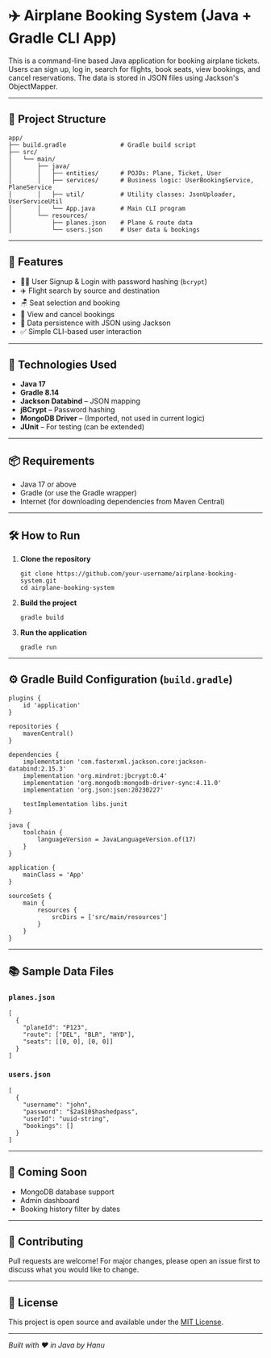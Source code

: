 <!DOCTYPE html>
<html lang="en">
<head>
  <meta charset="UTF-8">
</head>
<body>

<h1>✈️ Airplane Booking System (Java + Gradle CLI App)</h1>

<p>This is a command-line based Java application for booking airplane tickets. Users can sign up, log in, search for flights, book seats, view bookings, and cancel reservations. The data is stored in JSON files using Jackson's ObjectMapper.</p>

<hr>

<h2>📁 Project Structure</h2>

<pre><code>app/
├── build.gradle               # Gradle build script
├── src/
│   └── main/
│       ├── java/
│       │   ├── entities/      # POJOs: Plane, Ticket, User
│       │   ├── services/      # Business logic: UserBookingService, PlaneService
│       │   ├── util/          # Utility classes: JsonUploader, UserServiceUtil
│       │   └── App.java       # Main CLI program
│       └── resources/
│           ├── planes.json    # Plane & route data
│           └── users.json     # User data & bookings
</code></pre>

<hr>

<h2>🚀 Features</h2>

<ul>
  <li>🧑‍💻 User Signup & Login with password hashing (<code>bcrypt</code>)</li>
  <li>✈️ Flight search by source and destination</li>
  <li>🪑 Seat selection and booking</li>
  <li>🎫 View and cancel bookings</li>
  <li>📖 Data persistence with JSON using Jackson</li>
  <li>✅ Simple CLI-based user interaction</li>
</ul>

<hr>

<h2>🔧 Technologies Used</h2>

<ul>
  <li><strong>Java 17</strong></li>
  <li><strong>Gradle 8.14</strong></li>
  <li><strong>Jackson Databind</strong> – JSON mapping</li>
  <li><strong>jBCrypt</strong> – Password hashing</li>
  <li><strong>MongoDB Driver</strong> – (Imported, not used in current logic)</li>
  <li><strong>JUnit</strong> – For testing (can be extended)</li>
</ul>

<hr>

<h2>📦 Requirements</h2>

<ul>
  <li>Java 17 or above</li>
  <li>Gradle (or use the Gradle wrapper)</li>
  <li>Internet (for downloading dependencies from Maven Central)</li>
</ul>

<hr>

<h2>🛠️ How to Run</h2>

<ol>
  <li><strong>Clone the repository</strong>
    <pre><code>git clone https://github.com/your-username/airplane-booking-system.git
cd airplane-booking-system</code></pre>
  </li>
  <li><strong>Build the project</strong>
    <pre><code>gradle build</code></pre>
  </li>
  <li><strong>Run the application</strong>
    <pre><code>gradle run</code></pre>
  </li>
</ol>

<hr>

<h2>⚙️ Gradle Build Configuration (<code>build.gradle</code>)</h2>

<pre><code>plugins {
    id 'application'
}

repositories {
    mavenCentral()
}

dependencies {
    implementation 'com.fasterxml.jackson.core:jackson-databind:2.15.3'
    implementation 'org.mindrot:jbcrypt:0.4'
    implementation 'org.mongodb:mongodb-driver-sync:4.11.0'
    implementation 'org.json:json:20230227'

    testImplementation libs.junit
}

java {
    toolchain {
        languageVersion = JavaLanguageVersion.of(17)
    }
}

application {
    mainClass = 'App'
}

sourceSets {
    main {
        resources {
            srcDirs = ['src/main/resources']
        }
    }
}
</code></pre>

<hr>

<h2>📚 Sample Data Files</h2>

<h3><code>planes.json</code></h3>
<pre><code>[
  {
    "planeId": "P123",
    "route": ["DEL", "BLR", "HYD"],
    "seats": [[0, 0], [0, 0]]
  }
]
</code></pre>

<h3><code>users.json</code></h3>
<pre><code>[
  {
    "username": "john",
    "password": "$2a$10$hashedpass",
    "userId": "uuid-string",
    "bookings": []
  }
]
</code></pre>

<hr>

<h2>🧪 Coming Soon</h2>

<ul>
  <li>MongoDB database support</li>
  <li>Admin dashboard</li>
  <li>Booking history filter by dates</li>
</ul>

<hr>

<h2>🤝 Contributing</h2>

<p>Pull requests are welcome! For major changes, please open an issue first to discuss what you would like to change.</p>
<hr>

<h2>📝 License</h2>

<p>This project is open source and available under the <a href="LICENSE">MIT License</a>.</p>

<hr>

<p><em>Built with ❤️ in Java by Hanu</em></p>

</body>


